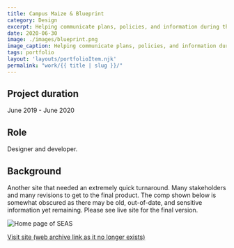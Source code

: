 ```yaml
---
title: Campus Maize & Blueprint
category: Design
excerpt: Helping communicate plans, policies, and information during the pandemic.
date: 2020-06-30
image: ./images/blueprint.png
image_caption: Helping communicate plans, policies, and information during the pandemic.
tags: portfolio
layout: 'layouts/portfolioItem.njk'
permalink: "work/{{ title | slug }}/"
---
```


## Project duration

June 2019 - June 2020

## Role

Designer and developer.

## Background

Another site that needed an extremely quick turnaround. Many stakeholders and many revisions to get to the final product. The comp shown below is somewhat obscured as there may be old, out-of-date, and sensitive information yet remaining. Please see live site for the final version.

![Home page of SEAS](/images/blueprint-home.jpg)

[Visit site (web archive link as it no longer exists)](https://web.archive.org/web/20200702143101/https://campusblueprint.umich.edu/)
